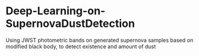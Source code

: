# Deep-Learning-on-SupernovaDustDetection
Using JWST photometric bands on generated supernova samples based on modified black body, to detect existence and amount of dust
